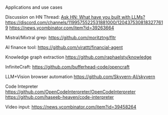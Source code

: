 Applications and use cases

Discussion on HN Thread: [Ask HN: What have you built with LLMs?](https://news.ycombinator.com/item?id=39263664)
https://discord.com/channels/1199575522531881000/1204375308183277619
https://news.ycombinator.com/item?id=39263664

Mistral/Mixtral grep:
https://github.com/moritztng/fltr

AI finance tool:
https://github.com/virattt/financial-agent

Knowledge graph extraction
https://github.com/raphaelsty/knowledge

InfiniteCraft:
https://github.com/bufferhead-code/opencraft

LLM+Vision browser automation
https://github.com/Skyvern-AI/skyvern

Code Intepreter
https://github.com/OpenCodeInterpreter/OpenCodeInterpreter
https://github.com/haseeb-heaven/code-interpreter

Video input:
https://news.ycombinator.com/item?id=39458264